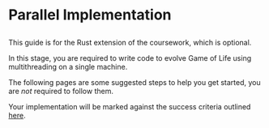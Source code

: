 # Parallel Implementation

<div class="tip custom-block" style="padding-top: 10px">
This guide is for the Rust extension of the coursework, which is optional.
</div>

In this stage, you are required to write code to evolve Game of Life using multithreading on a single machine.

The following pages are some suggested steps to help you get started, you are *not* required to follow them.

Your implementation will be marked against the success criteria outlined [here](success-criteria).
